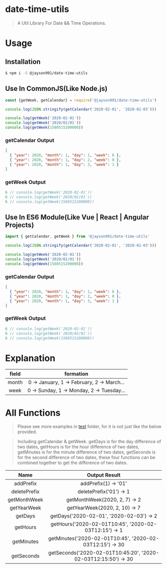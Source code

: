 # date-time-utils

> A Util Library For Date && Time Operations.

# Usage

## Installation

```bash
$ npm i -S @jayson991/date-time-utils
```

## Use In CommonJS(Like Node.js)

```javascript
const {getWeek, getCalendar} = require('@jayson991/date-time-utils')

console.log(JSON.stringify(getCalendar('2020-02-01', '2020-02-03')))

console.log(getWeek('2020-02-01'))
console.log(getWeek('2020/02/01'))
console.log(getWeek(1580515200000))
```

### getCalendar Output

```json
[
  { "year": 2020, "month": 1, "day": 1, "week": 6 },
  { "year": 2020, "month": 1, "day": 2, "week": 0 },
  { "year": 2020, "month": 1, "day": 3, "week": 1 }
]
```

### getWeek Output

```javascript
6 // console.log(getWeek('2020-02-01'))
6 // console.log(getWeek('2020/02/01'))
6 // console.log(getWeek(1580515200000))
```

## Use In ES6 Module(Like Vue | React | Angular Projects)

```javascript
import { getCalendar, getWeek } from '@jayson991/date-time-utils'

console.log(JSON.stringify(getCalendar('2020-02-01', '2020-02-03')))

console.log(getWeek('2020-02-01'))
console.log(getWeek('2020/02/01'))
console.log(getWeek(1580515200000))
```

### getCalendar Output

```json
[
  { "year": 2020, "month": 1, "day": 1, "week": 6 },
  { "year": 2020, "month": 1, "day": 2, "week": 0 },
  { "year": 2020, "month": 1, "day": 3, "week": 1 }
]
```

### getWeek Output

```javascript
6 // console.log(getWeek('2020-02-01'))
6 // console.log(getWeek('2020/02/01'))
6 // console.log(getWeek(1580515200000))
```

# Explanation

| field |                 formation                  |
| :---: | :----------------------------------------: |
| month | 0 -> January, 1 -> February, 2 -> March... |
| week  | 0 -> Sunday, 1 -> Monday, 2 -> Tuesday...  |

# All Functions

> Please see more examples in [test](https://github.com/jayson991/date-time-utils/tree/master/test) folder, for it is not just like the below provided.

> Including getCalendar & getWeek. getDays is for the day difference of two dates, getHours is for the hour difference of two dates, getMinutes is for the minute difference of two dates, getSeconds is for the second difference of two dates, these four functions can be combined together to get the difference of two dates.

|     Name     |                         Output Result                          |
| :----------: | :------------------------------------------------------------: |
|  addPrefix   |                      addPrefix(1) -> '01'                      |
| deletePrefix |                    deletePrefix('01') -> 1                     |
| getMonthWeek |                 getMonthWeek(2020, 2, 7) -> 2                  |
| getYearWeek  |                 getYearWeek(2020, 2, 10) -> 7                  |
|   getDays    |            getDays('2020-02-01', '2020-02-03') -> 2            |
|   getHours   |     getHours('2020-02-01T10:45', '2020-02-03T12:15') -> 1      |
|  getMinutes  |    getMinutes('2020-02-01T10:45', '2020-02-03T12:15') -> 30    |
|  getSeconds  | getSeconds('2020-02-01T10:45:20', '2020-02-03T12:15:50') -> 30 |
